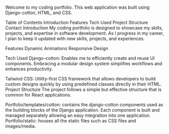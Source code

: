 Welcome to my coding portfolio. This web application was built using Django-cotton, HTML, and CSS.




Table of Contents
Introduction
Features
Tech Used
Project Structure
Contact
Introduction
My coding portfolio is designed to showcase my skills, projects, and expertise in software development. As I progress in my career, I plan to keep it updated with new skills, projects, and experiences.

Features
Dynamic Animations
Responsive Design

Tech Used
Django-cotton: Enables me to efficiently create and reuse UI components. Embracing a modular design system simplifies workflows and enhances productivity.

Tailwind CSS: Utility-first CSS framework that allows developers to build custom designs quickly by using predefined classes directly in their HTML.
Project Structure
The project follows a simple but effective structure that is common for React applications.

Portfolio/templates/cotton: contains the django-cotton components used as the building blocks of the Django application. Each component is built and managed separately allowing an easy integration into one application.
Portfolio/static: houses all the static files such as CSS files and images/media.
